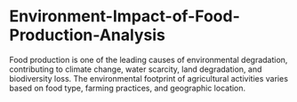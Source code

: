 # Environment-Impact-of-Food-Production-Analysis
Food production is one of the leading causes of environmental degradation, contributing to climate change, water scarcity, land degradation, and biodiversity loss. The environmental footprint of agricultural activities varies based on food type, farming practices, and geographic location.
